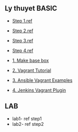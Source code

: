 ## Ly thuyet BASIC
- [Step 1.ref](https://xuanthulab.net/su-dung-vagrant-tao-va-quan-ly-may-ao.html)
- [Step 2.ref](https://learn.hashicorp.com/vagrant) 
- [Step 3.ref](https://www.vagrantup.com/docs)
- [Step 4.ref](https://github.com/MakarenaLabs/ansible-role-wordpress/blob/master/Vagrantfile)


- [1. Make base box](make-box.md)
- [2. Vagrant Tutorial](https://learn.hashicorp.com/vagrant)
- [3. Ansible Vagrant Examples](https://github.com/geerlingguy/ansible-vagrant-examples)
- [4. Jenkins Vagrant Plugin ](https://plugins.jenkins.io/vagrant/)


## LAB
- lab1- ref step1
- lab2- ref step2

